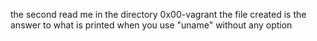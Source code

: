 the second read me in the directory 0x00-vagrant
the file created is the answer to what is printed when you use "uname" without any option 
